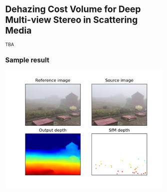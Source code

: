 # Dehazing Cost Volume for Deep Multi-view Stereo in Scattering Media
TBA

## Sample result
![result](result.png)
